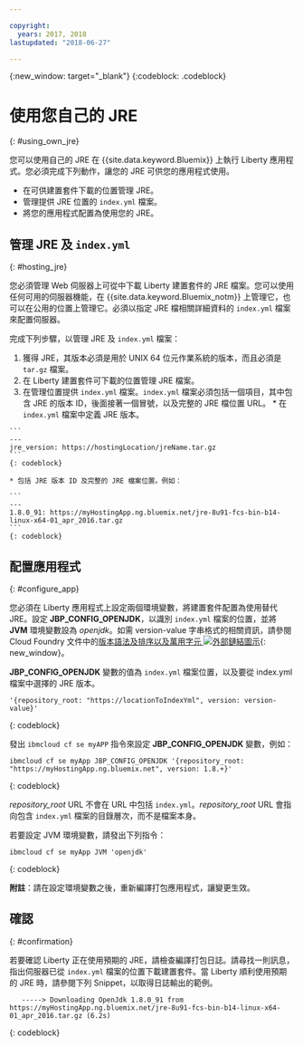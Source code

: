 ```yaml
---

copyright:
  years: 2017, 2018
lastupdated: "2018-06-27"

---
```


{:new_window: target="_blank"}
{:codeblock: .codeblock}

# 使用您自己的 JRE
{: #using_own_jre}

您可以使用自己的 JRE 在 {{site.data.keyword.Bluemix}} 上執行 Liberty 應用程式。您必須完成下列動作，讓您的 JRE 可供您的應用程式使用。
* 在可供建置套件下載的位置管理 JRE。
* 管理提供 JRE 位置的 `index.yml` 檔案。
* 將您的應用程式配置為使用您的 JRE。

## 管理 JRE 及 `index.yml`
{: #hosting_jre}

您必須管理 Web 伺服器上可從中下載 Liberty 建置套件的 JRE 檔案。您可以使用任何可用的伺服器機能，在 {{site.data.keyword.Bluemix_notm}} 上管理它，也可以在公用的位置上管理它。必須以指定 JRE 檔相關詳細資料的 `index.yml` 檔案來配置伺服器。

完成下列步驟，以管理 JRE 及 `index.yml` 檔案：
  1. 獲得 JRE，其版本必須是用於 UNIX 64 位元作業系統的版本，而且必須是 `tar.gz` 檔案。
  2. 在 Liberty 建置套件可下載的位置管理 JRE 檔案。
  3. 在管理位置提供 `index.yml` 檔案。`index.yml` 檔案必須包括一個項目，其中包含 JRE 的版本 ID，後面接著一個冒號，以及完整的 JRE 檔位置 URL。
    * 在 `index.yml` 檔案中定義 JRE 版本。

    ```
    ---
    jre_version: https://hostingLocation/jreName.tar.gz
    ```
    {: codeblock}

    * 包括 JRE 版本 ID 及完整的 JRE 檔案位置。例如：

    ```
    ---
    1.8.0_91: https://myHostingApp.ng.bluemix.net/jre-8u91-fcs-bin-b14-linux-x64-01_apr_2016.tar.gz
    ```
    {: codeblock}

## 配置應用程式
{: #configure_app}

您必須在 Liberty 應用程式上設定兩個環境變數，將建置套件配置為使用替代 JRE。設定 **JBP_CONFIG_OPENJDK**，以識別 `index.yml` 檔案的位置，並將 **JVM** 環境變數設為 *openjdk*。如需 version-value 字串格式的相關資訊，請參閱 Cloud Foundry 文件中的[版本語法及排序以及萬用字元 ![外部鏈結圖示](../../icons/launch-glyph.svg "外部鏈結圖示")](https://github.com/cloudfoundry/ibm-websphere-liberty-buildpack/blob/master/docs/util-repositories.md){: new_window}。

**JBP_CONFIG_OPENJDK** 變數的值為 `index.yml` 檔案位置，以及要從 index.yml 檔案中選擇的 JRE 版本。

```
'{repository_root: "https://locationToIndexYml", version: version-value}'
```
{: codeblock}

發出 `ibmcloud cf se myAPP` 指令來設定 **JBP_CONFIG_OPENJDK** 變數，例如：
```
ibmcloud cf se myApp JBP_CONFIG_OPENJDK '{repository_root: "https://myHostingApp.ng.bluemix.net", version: 1.8.+}'
```
{: codeblock}

*repository_root* URL 不會在 URL 中包括 `index.yml`。*repository_root* URL 會指向包含 `index.yml` 檔案的目錄層次，而不是檔案本身。

若要設定 JVM 環境變數，請發出下列指令：
```
ibmcloud cf se myApp JVM 'openjdk'
```
{: codeblock}

**附註**：請在設定環境變數之後，重新編譯打包應用程式，讓變更生效。

## 確認
{: #confirmation}

若要確認 Liberty 正在使用預期的 JRE，請檢查編譯打包日誌。請尋找一則訊息，指出伺服器已從 `index.yml` 檔案的位置下載建置套件。當 Liberty 順利使用預期的 JRE 時，請參閱下列 Snippet，以取得日誌輸出的範例。
```
   -----> Downloading OpenJdk 1.8.0_91 from https://myHostingApp.ng.bluemix.net/jre-8u91-fcs-bin-b14-linux-x64-01_apr_2016.tar.gz (6.2s)
```
{: codeblock}
